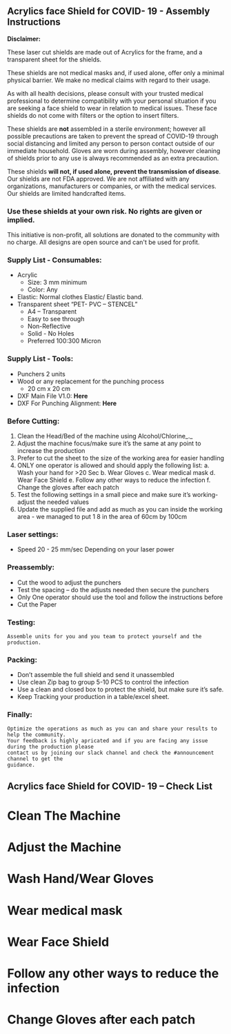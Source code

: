 ## Acrylics face Shield for COVID- 19 - Assembly Instructions

**Disclaimer:**

These laser cut shields are made out of Acrylics for the frame, and a transparent sheet for the shields.

These shields are not medical masks and, if used alone, offer only a minimal physical barrier. We make no
medical claims with regard to their usage.

As with all health decisions, please consult with your trusted medical professional to determine compatibility
with your personal situation if you are seeking a face shield to wear in relation to medical issues. These face
shields do not come with filters or the option to insert filters.

These shields are **not** assembled in a sterile environment; however all possible precautions are taken to
prevent the spread of COVID-19 through social distancing and limited any person to person contact outside of
our immediate household. Gloves are worn during assembly, however cleaning of shields prior to any use is
always recommended as an extra precaution.

These shields **will not, if used alone, prevent the transmission of disease**. Our shields are not FDA approved.
We are not affiliated with any organizations, manufacturers or companies, or with the medical services. Our
shields are limited handcrafted items.

### Use these shields at your own risk. No rights are given or implied.

This initiative is non-profit, all solutions are donated to the community with no charge. All designs
are open source and can't be used for profit.

### Supply List - Consumables:

- Acrylic
    - Size: 3 mm minimum
    - Color: Any
- Elastic: Normal clothes Elastic/ Elastic band.
- Transparent	sheet	“PET- PVC	– STENCEL”
    - A4	– Transparent
    - Easy	to	see	through
    - Non-Reflective
    - Solid	- No	Holes
    - Preferred 100:300 Micron

### Supply List - Tools:

- Punchers	2	units
- Wood or any replacement for the punching process
    - 20 cm x 20 cm
- DXF Main	File V1.0:	 **Here**
- DXF	For	Punching	Alignment:	 **Here**


### Before Cutting:

1. Clean the Head/Bed of the machine using Alcohol/Chlorine_._
2. Adjust the machine focus/make sure it’s the same at any point to increase the production
3. Prefer to cut the sheet to the size of the working area for easier handling
4. ONLY one operator is allowed and should apply the following list:
    a. Wash your hand for >20 Sec
    b. Wear Gloves
    c. Wear medical mask
    d. Wear Face Shield
    e. Follow any other ways to reduce the infection
    f. Change the gloves after each patch
5. Test the following settings in a small piece and make sure it’s working- adjust the needed
    values
6. Update the supplied file and add as much as you can inside the working area - we managed to
    put 1 8 in the area of 60cm by 100cm

### Laser settings:

- Speed 20 - 25 mm/sec Depending on your laser power


### Preassembly:

- Cut the wood to adjust the punchers
- Test the spacing – do the adjusts needed then secure the punchers
- Only One operator should use the tool and follow the instructions before
- Cut the Paper

### Testing:

```
Assemble units for you and you team to protect yourself and the production.
```

### Packing:

- Don’t assemble the full shield and send it unassembled
- Use clean Zip bag to group 5-10 PCS to control the infection
- Use a clean and closed box to protect the shield, but make sure it’s safe.
- Keep Tracking your production in a table/excel sheet.

### Finally:

```
Optimize the operations as much as you can and share your results to help the community.
Your feedback is highly apricated and if you are facing any issue during the production please
contact us by joining our slack channel and check the #announcement channel to get the
guidance.
```

## Acrylics face Shield for COVID- 19 – Check List

#  Clean The Machine

#  Adjust the Machine

#  Wash Hand/Wear Gloves

#  Wear medical mask

#  Wear Face Shield

#  Follow any other ways to reduce the infection

#  Change Gloves after each patch


